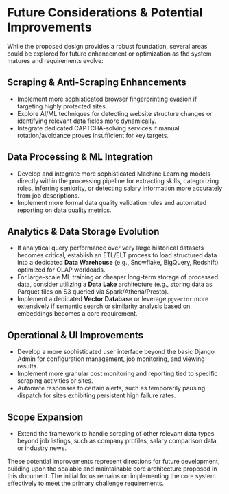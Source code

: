# Future Considerations & Potential Improvements

While the proposed design provides a robust foundation, several areas could be explored for future enhancement or optimization as the system matures and requirements evolve:

## Scraping & Anti-Scraping Enhancements

*   Implement more sophisticated browser fingerprinting evasion if targeting highly protected sites.
*   Explore AI/ML techniques for detecting website structure changes or identifying relevant data fields more dynamically.
*   Integrate dedicated CAPTCHA-solving services if manual rotation/avoidance proves insufficient for key targets.

## Data Processing & ML Integration

*   Develop and integrate more sophisticated Machine Learning models directly within the processing pipeline for extracting skills, categorizing roles, inferring seniority, or detecting salary information more accurately from job descriptions.
*   Implement more formal data quality validation rules and automated reporting on data quality metrics.

## Analytics & Data Storage Evolution

*   If analytical query performance over very large historical datasets becomes critical, establish an ETL/ELT process to load structured data into a dedicated **Data Warehouse** (e.g., Snowflake, BigQuery, Redshift) optimized for OLAP workloads.
*   For large-scale ML training or cheaper long-term storage of processed data, consider utilizing a **Data Lake** architecture (e.g., storing data as Parquet files on S3 queried via Spark/Athena/Presto).
*   Implement a dedicated **Vector Database** or leverage `pgvector` more extensively if semantic search or similarity analysis based on embeddings becomes a core requirement.

## Operational & UI Improvements

*   Develop a more sophisticated user interface beyond the basic Django Admin for configuration management, job monitoring, and viewing results.
*   Implement more granular cost monitoring and reporting tied to specific scraping activities or sites.
*   Automate responses to certain alerts, such as temporarily pausing dispatch for sites exhibiting persistent high failure rates.

## Scope Expansion

*   Extend the framework to handle scraping of other relevant data types beyond job listings, such as company profiles, salary comparison data, or industry news.

These potential improvements represent directions for future development, building upon the scalable and maintainable core architecture proposed in this document. The initial focus remains on implementing the core system effectively to meet the primary challenge requirements.